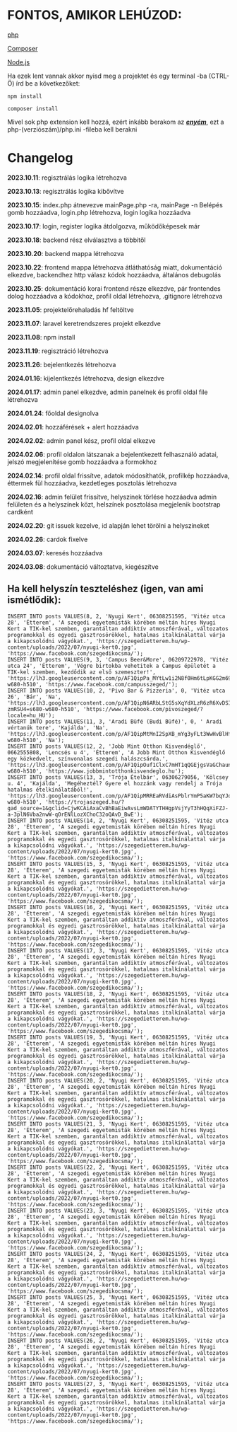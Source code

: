 # FONTOS, AMIKOR LEHÚZOD:

[php](https://www.php.net/downloads.php)

[Composer](https://getcomposer.org/download/)

[Node.js](https://nodejs.org/en/)

Ha ezek lent vannak akkor nyisd meg a projektet és egy terminal -ba (CTRL-Ö) írd be a következőket:

```
npm install
```

```
composer install
```

Mivel sok php extension kell hozzá, ezért inkább berakom az **_[enyém](https://anotepad.com/notes/jt4peybd)_**, ezt a php-(verziószám)/php.ini -fileba kell berakni

# Changelog

**2023.10.11**: regisztrálás logika létrehozva

**2023.10.13**: regisztrálás logika kibővítve

**2023.10.15**: index.php átnevezve mainPage.php -ra, mainPage -n Belépés gomb hozzáadva, login.php létrehozva, login logika hozzáadva

**2023.10.17**: login, register logika átdolgozva, működőképesek már

**2023.10.18**: backend rész elválasztva a többitől

**2023.10.20**: backend mappa létrehozva

**2023.10.22**: frontend mappa létrehozva átláthatóság miatt, dokumentáció elkezdve, backendhez http válasz kódok hozzáadva, általános debugolás

**2023.10.25**: dokumentáció korai frontend része elkezdve, pár frontendes dolog hozzáadva a kódokhoz, profil oldal létrehozva, .gitignore létrehozva

**2023.11.05**: projektelőrehaladás hf feltöltve

**2023.11.07**: laravel keretrendszeres projekt elkezdve

**2023.11.08**: npm install

**2023.11.19**: regisztráció létrehozva

**2023.11.26**: bejelentkezés létrehozva

**2024.01.16**: kijelentkezés létrehozva, design elkezdve

**2024.01.17**: admin panel elkezdve, admin panelnek és profil oldal file létrehozva

**2024.01.24**: főoldal designolva

**2024.02.01**: hozzáférések + alert hozzáadva

**2024.02.02**: admin panel kész, profil oldal elkezve

**2024.02.06**: profil oldalon látszanak a bejelentkezett felhasználó adatai, jelszó megjelenítése gomb hozzáadva a formokhoz

**2024.02.14**: profil oldal frissítve, adatok módosíthatók, profilkép hozzáadva, éttermek fül hozzáadva, kezdetleges posztolás létrehozva

**2024.02.16**: admin felület frissítve, helyszínek törlése hozzáadva admin felületen és a helyszínek közt, helszínek posztolása megjelenik bootstrap cardként

**2024.02.20**: git issuek kezelve, id alapján lehet törölni a helyszíneket

**2024.02.26**: cardok fixelve

**2024.03.07**: keresés hozzáadva

**2024.03.08**: dokumentáció változtatva, kiegészítve

## Ha kell helyszín teszteléshez (igen, van ami ismétlődik):

```
INSERT INTO posts VALUES(8, 2, 'Nyugi Kert', 06308251595, 'Vitéz utca 28', 'Étterem', 'A szegedi egyetemisták körében méltán híres Nyugi Kert a TIK-kel szemben, garantáltan addiktív atmoszférával, változatos programokkal és egyedi gasztrosörökkel, hatalmas italkínálattal várja a kikapcsolódni vágyókat.', 'https://szegedietterem.hu/wp-content/uploads/2022/07/nyugi-kert0.jpg', 'https://www.facebook.com/szegedikocsma/');
INSERT INTO posts VALUES(9, 3, 'Campus Beer&More', 06209722978, 'Vitéz utca 24', 'Étterem', 'Végre birtokba vehetitek a Campus épületét a TIK-kel szemben, kezdődik az első szemeszter!', 'https://lh3.googleusercontent.com/p/AF1QipPa_MYtLw1i2N8f0Hm6tLpKGG2m69_TzWebbpJp=s680-w680-h510', 'https://www.facebook.com/campusszeged/');
INSERT INTO posts VALUES(10, 2, 'Pivo Bar & Pizzeria', 0, 'Vitéz utca 26', 'Bár', 'Na', 'https://lh3.googleusercontent.com/p/AF1QipN6ARbLStG5sXqYdXLzR6zR6XvDSI_nd-zmRSU4=s680-w680-h510', 'https://www.facebook.com/pivoszeged/?locale=hu_HU');
INSERT INTO posts VALUES(11, 3, 'Aradi Büfé (Budi Büfé)', 0, ' Aradi vértanúk tere', 'Kajálda', 'Na', 'https://lh3.googleusercontent.com/p/AF1QipMtMnI2SpXB_mYg3yFLt3WwHvBlHf6EaDuaviWa=s680-w680-h510', 'Na');
INSERT INTO posts VALUES(12, 2, 'Jobb Mint Otthon Kisvendéglő', 0662555808, 'Lencsés u 4', 'Étterem', 'A Jobb Mint Otthon Kisvendéglő egy közkedvelt, színvonalas szegedi halászcsárda.', 'https://lh3.googleusercontent.com/p/AF1QipOuf1ClxC7mHT1qQGEjgsVaGChaun_szgeNWs0C=s680-w680-h510', 'https://www.jobbmintotthonkisvendeglo.hu');
INSERT INTO posts VALUES(13, 3, 'Trója Ételbár', 06306279056, 'Kölcsey u. 4', 'Kajálda', 'Megéheztél? Gyere el hozzánk vagy rendelj a Trója hatalmas ételkínálatából!', 'https://lh3.googleusercontent.com/p/AF1QipMRREaRVdiAsPblrYmP5aKW7bqYJoyilbwbXmu2=s680-w680-h510', 'https://trojaszeged.hu/?gad_source=1&gclid=CjwKCAiAxaCvBhBaEiwAvsLmWDATYTHHgpVsjYyT3hHQqXiFZJ-a-3plN6Vba2nwW-qOrENlLozXChoC32oQAvD_BwE');
INSERT INTO posts VALUES(14, 2, 'Nyugi Kert', 06308251595, 'Vitéz utca 28', 'Étterem', 'A szegedi egyetemisták körében méltán híres Nyugi Kert a TIK-kel szemben, garantáltan addiktív atmoszférával, változatos programokkal és egyedi gasztrosörökkel, hatalmas italkínálattal várja a kikapcsolódni vágyókat.', 'https://szegedietterem.hu/wp-content/uploads/2022/07/nyugi-kert0.jpg', 'https://www.facebook.com/szegedikocsma/');
INSERT INTO posts VALUES(15, 3, 'Nyugi Kert', 06308251595, 'Vitéz utca 28', 'Étterem', 'A szegedi egyetemisták körében méltán híres Nyugi Kert a TIK-kel szemben, garantáltan addiktív atmoszférával, változatos programokkal és egyedi gasztrosörökkel, hatalmas italkínálattal várja a kikapcsolódni vágyókat.', 'https://szegedietterem.hu/wp-content/uploads/2022/07/nyugi-kert0.jpg', 'https://www.facebook.com/szegedikocsma/');
INSERT INTO posts VALUES(16, 2, 'Nyugi Kert', 06308251595, 'Vitéz utca 28', 'Étterem', 'A szegedi egyetemisták körében méltán híres Nyugi Kert a TIK-kel szemben, garantáltan addiktív atmoszférával, változatos programokkal és egyedi gasztrosörökkel, hatalmas italkínálattal várja a kikapcsolódni vágyókat.', 'https://szegedietterem.hu/wp-content/uploads/2022/07/nyugi-kert0.jpg', 'https://www.facebook.com/szegedikocsma/');
INSERT INTO posts VALUES(17, 3, 'Nyugi Kert', 06308251595, 'Vitéz utca 28', 'Étterem', 'A szegedi egyetemisták körében méltán híres Nyugi Kert a TIK-kel szemben, garantáltan addiktív atmoszférával, változatos programokkal és egyedi gasztrosörökkel, hatalmas italkínálattal várja a kikapcsolódni vágyókat.', 'https://szegedietterem.hu/wp-content/uploads/2022/07/nyugi-kert0.jpg', 'https://www.facebook.com/szegedikocsma/');
INSERT INTO posts VALUES(18, 2, 'Nyugi Kert', 06308251595, 'Vitéz utca 28', 'Étterem', 'A szegedi egyetemisták körében méltán híres Nyugi Kert a TIK-kel szemben, garantáltan addiktív atmoszférával, változatos programokkal és egyedi gasztrosörökkel, hatalmas italkínálattal várja a kikapcsolódni vágyókat.', 'https://szegedietterem.hu/wp-content/uploads/2022/07/nyugi-kert0.jpg', 'https://www.facebook.com/szegedikocsma/');
INSERT INTO posts VALUES(19, 3, 'Nyugi Kert', 06308251595, 'Vitéz utca 28', 'Étterem', 'A szegedi egyetemisták körében méltán híres Nyugi Kert a TIK-kel szemben, garantáltan addiktív atmoszférával, változatos programokkal és egyedi gasztrosörökkel, hatalmas italkínálattal várja a kikapcsolódni vágyókat.', 'https://szegedietterem.hu/wp-content/uploads/2022/07/nyugi-kert0.jpg', 'https://www.facebook.com/szegedikocsma/');
INSERT INTO posts VALUES(20, 2, 'Nyugi Kert', 06308251595, 'Vitéz utca 28', 'Étterem', 'A szegedi egyetemisták körében méltán híres Nyugi Kert a TIK-kel szemben, garantáltan addiktív atmoszférával, változatos programokkal és egyedi gasztrosörökkel, hatalmas italkínálattal várja a kikapcsolódni vágyókat.', 'https://szegedietterem.hu/wp-content/uploads/2022/07/nyugi-kert0.jpg', 'https://www.facebook.com/szegedikocsma/');
INSERT INTO posts VALUES(21, 3, 'Nyugi Kert', 06308251595, 'Vitéz utca 28', 'Étterem', 'A szegedi egyetemisták körében méltán híres Nyugi Kert a TIK-kel szemben, garantáltan addiktív atmoszférával, változatos programokkal és egyedi gasztrosörökkel, hatalmas italkínálattal várja a kikapcsolódni vágyókat.', 'https://szegedietterem.hu/wp-content/uploads/2022/07/nyugi-kert0.jpg', 'https://www.facebook.com/szegedikocsma/');
INSERT INTO posts VALUES(22, 2, 'Nyugi Kert', 06308251595, 'Vitéz utca 28', 'Étterem', 'A szegedi egyetemisták körében méltán híres Nyugi Kert a TIK-kel szemben, garantáltan addiktív atmoszférával, változatos programokkal és egyedi gasztrosörökkel, hatalmas italkínálattal várja a kikapcsolódni vágyókat.', 'https://szegedietterem.hu/wp-content/uploads/2022/07/nyugi-kert0.jpg', 'https://www.facebook.com/szegedikocsma/');
INSERT INTO posts VALUES(23, 3, 'Nyugi Kert', 06308251595, 'Vitéz utca 28', 'Étterem', 'A szegedi egyetemisták körében méltán híres Nyugi Kert a TIK-kel szemben, garantáltan addiktív atmoszférával, változatos programokkal és egyedi gasztrosörökkel, hatalmas italkínálattal várja a kikapcsolódni vágyókat.', 'https://szegedietterem.hu/wp-content/uploads/2022/07/nyugi-kert0.jpg', 'https://www.facebook.com/szegedikocsma/');
INSERT INTO posts VALUES(24, 2, 'Nyugi Kert', 06308251595, 'Vitéz utca 28', 'Étterem', 'A szegedi egyetemisták körében méltán híres Nyugi Kert a TIK-kel szemben, garantáltan addiktív atmoszférával, változatos programokkal és egyedi gasztrosörökkel, hatalmas italkínálattal várja a kikapcsolódni vágyókat.', 'https://szegedietterem.hu/wp-content/uploads/2022/07/nyugi-kert0.jpg', 'https://www.facebook.com/szegedikocsma/');
INSERT INTO posts VALUES(25, 3, 'Nyugi Kert', 06308251595, 'Vitéz utca 28', 'Étterem', 'A szegedi egyetemisták körében méltán híres Nyugi Kert a TIK-kel szemben, garantáltan addiktív atmoszférával, változatos programokkal és egyedi gasztrosörökkel, hatalmas italkínálattal várja a kikapcsolódni vágyókat.', 'https://szegedietterem.hu/wp-content/uploads/2022/07/nyugi-kert0.jpg', 'https://www.facebook.com/szegedikocsma/');
INSERT INTO posts VALUES(26, 2, 'Nyugi Kert', 06308251595, 'Vitéz utca 28', 'Étterem', 'A szegedi egyetemisták körében méltán híres Nyugi Kert a TIK-kel szemben, garantáltan addiktív atmoszférával, változatos programokkal és egyedi gasztrosörökkel, hatalmas italkínálattal várja a kikapcsolódni vágyókat.', 'https://szegedietterem.hu/wp-content/uploads/2022/07/nyugi-kert0.jpg', 'https://www.facebook.com/szegedikocsma/');
INSERT INTO posts VALUES(27, 3, 'Nyugi Kert', 06308251595, 'Vitéz utca 28', 'Étterem', 'A szegedi egyetemisták körében méltán híres Nyugi Kert a TIK-kel szemben, garantáltan addiktív atmoszférával, változatos programokkal és egyedi gasztrosörökkel, hatalmas italkínálattal várja a kikapcsolódni vágyókat.', 'https://szegedietterem.hu/wp-content/uploads/2022/07/nyugi-kert0.jpg', 'https://www.facebook.com/szegedikocsma/');
```

